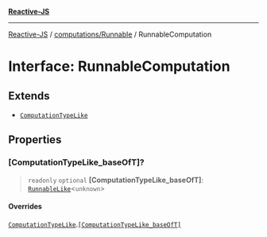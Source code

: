 [**Reactive-JS**](../../../README.md)

***

[Reactive-JS](../../../README.md) / [computations/Runnable](../README.md) / RunnableComputation

# Interface: RunnableComputation

## Extends

- [`ComputationTypeLike`](../../interfaces/ComputationTypeLike.md)

## Properties

### \[ComputationTypeLike\_baseOfT\]?

> `readonly` `optional` **\[ComputationTypeLike\_baseOfT\]**: [`RunnableLike`](../../interfaces/RunnableLike.md)\<`unknown`\>

#### Overrides

[`ComputationTypeLike`](../../interfaces/ComputationTypeLike.md).[`[ComputationTypeLike_baseOfT]`](../../interfaces/ComputationTypeLike.md#computationtypelike_baseoft)
